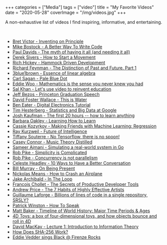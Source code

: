 +++
categories = ["Media"]
tags = ["video"]
title = "My Favorite Videos"
date = "2020-05-28"
coverImage = "/img/videos.jpg"
+++

A non-exhaustive list of videos I find inspiring, informative, and entertaining.

<!--more-->

<br>

* [Bret Victor - Inventing on Principle](https://vimeo.com/36579366)
* [Mike Bostock - A Better Way To Write Code](https://www.youtube.com/watch?v=vh_gddKS5OU)
* [Paul Davids - The myth of having it all (and needing it all)](https://www.youtube.com/watch?v=U4BGlctQ2Yw)
* [Derek Sivers - How to Start a Movement](https://www.youtube.com/watch?v=Qu3xpp5BbHU)
* [Rich Hickey - Hammock Driven Development](https://www.youtube.com/watch?v=f84n5oFoZBc)
* [Richard Feynman - The Distinction of Past and Future. Part 1](https://www.youtube.com/watch?v=_Kab9dkDZJY)
* [3blue1brown - Essence of linear algebra](https://www.youtube.com/watch?v=fNk_zzaMoSs&list=PLZHQObOWTQDPD3MizzM2xVFitgF8hE_ab)
* [Carl Sagan - Pale Blue Dot](https://www.youtube.com/watch?v=wupToqz1e2g)
* [Eddie Woo - Mathematics is the sense you never knew you had](https://www.youtube.com/watch?v=PXwStduNw14)
* [Sal Khan - Let's use video to reinvent education](https://www.youtube.com/watch?v=nTFEUsudhfs)
* [Jeff Bezos - Princeton Graduation Speech](https://www.youtube.com/watch?v=k315nJ_CK9I)
* [David Foster Wallace - This is Water](https://www.youtube.com/watch?v=8CrOL-ydFMI)
* [Ben Eater - Digital Electronics Tutorial](https://www.youtube.com/playlist?list=PLowKtXNTBypETld5oX1ZMI-LYoA2LWi8D)
* [Tim Hesterberg - Statistics and Big Data at Google](https://www.youtube.com/watch?v=cul2YZIBrRE)
* [Josh Kaufman - The first 20 hours -- how to learn anything](https://www.youtube.com/watch?v=5MgBikgcWnY)
* [Barbara Oakley - Learning How to Learn](https://www.youtube.com/watch?v=O96fE1E-rf8)
* [Cassie Kozyrkov - Making Friends with Machine Learning: Regression](https://www.youtube.com/watch?v=WNvOtwP_yf4)
* [Ray Kurzweil - Future of Intelligence](https://www.youtube.com/watch?v=9Z06rY3uvGY&list=PLrAXtmErZgOdP_8GztsuKi9nrraNbKKp4)
* [Tiffany Souterre - No Tensorflow, there is no spoon!](https://www.youtube.com/watch?v=4QIjIoHP0x4)
* [Casey Connor - Music Theory Distilled](https://www.youtube.com/watch?v=mdEcLQ_RQPY&list=PL618khw0A-t4q9AEsgmfHjqklmkx-PGKq)
* [Sameer Ajmani - Simulating a real-world system in Go](https://www.youtube.com/watch?v=_YK0viplIl4)
* [Rob Pike - Simplicity is Complicated](https://www.youtube.com/watch?v=rFejpH_tAHM)
* [Rob Pike - Concurrency is not parallelism](https://vimeo.com/49718712)
* [Celeste Headley - 10 Ways to Have a Better Conversation](https://www.youtube.com/watch?v=R1vskiVDwl4)
* [Bill Murray - On Being Present](https://www.youtube.com/watch?v=o9TvFkiLLMo)
* [Nickolas Means - How to Crash an Airplane](https://www.youtube.com/watch?v=S2FUSr3WlPk)
* [Jake Archibald - In The Loop](https://www.youtube.com/watch?v=cCOL7MC4Pl0)
* [Francois Chollet - The Secrets of Productive Developer Tools](https://www.youtube.com/watch?v=4tO3TfL0QzY)
* [Andrew Price - The 7 Habits of Highly Effective Artists](https://www.youtube.com/watch?v=Qu3xpp5BbHU)
* [Guillaume Laforge - Billions of lines of code in a single repository, SRSLY?](https://www.youtube.com/watch?v=yM0GQw1zgrA)
* [Patrick Winston - How To Speak](https://www.youtube.com/watch?v=Unzc731iCUY)
* [Matt Baker - Timeline of World History: Major Time Periods & Ages](https://www.youtube.com/watch?v=__BaaMfiD0Q)
* [4D Toys: a box of four-dimensional toys, and how objects bounce and roll in 4D](https://www.youtube.com/watch?v=0t4aKJuKP0Q)
* [David MacKay - Lecture 1: Introduction to Information Theory](https://www.youtube.com/watch?v=BCiZc0n6COY)
* [How Does SHA-256 Work?](https://www.youtube.com/watch?v=f9EbD6iY9zI)
* [Eddie Vedder sings Black @ Firenze Rocks](https://www.youtube.com/watch?v=IfmKAkVfvgA)

